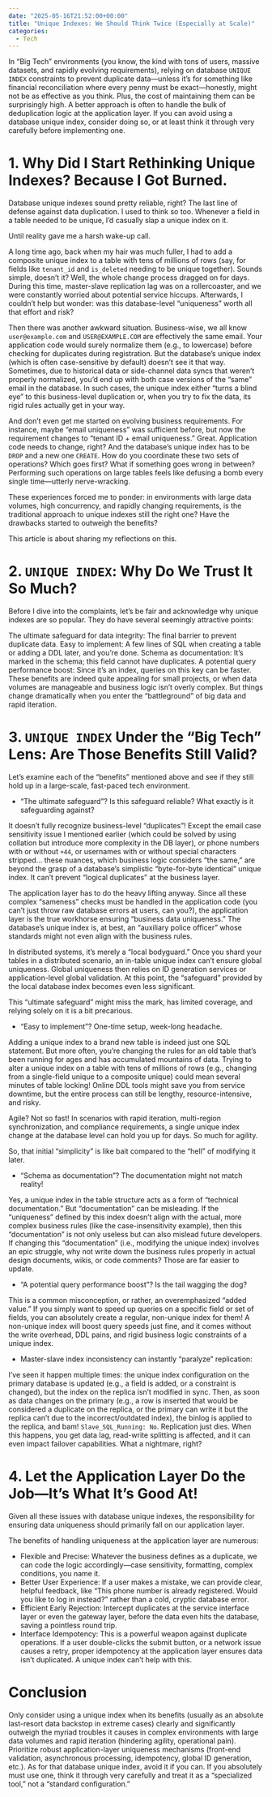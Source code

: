```yaml
---
date: "2025-05-16T21:52:00+00:00"
title: "Unique Indexes: We Should Think Twice (Especially at Scale)"
categories:
  - Tech
---
```


In “Big Tech” environments (you know, the kind with tons of users, massive datasets, and rapidly evolving requirements), relying on database `UNIQUE INDEX` constraints to prevent duplicate data—unless it’s for something like financial reconciliation where every penny must be exact—honestly, might not be as effective as you think. Plus, the cost of maintaining them can be surprisingly high. A better approach is often to handle the bulk of deduplication logic at the application layer. If you can avoid using a database unique index, consider doing so, or at least think it through very carefully before implementing one.

# 1. Why Did I Start Rethinking Unique Indexes? Because I Got Burned.

Database unique indexes sound pretty reliable, right? The last line of defense against data duplication. I used to think so too. Whenever a field in a table needed to be unique, I’d casually slap a unique index on it.

Until reality gave me a harsh wake-up call.

A long time ago, back when my hair was much fuller, I had to add a composite unique index to a table with tens of millions of rows (say, for fields like `tenant_id` and `is_deleted` needing to be unique together). Sounds simple, doesn’t it? Well, the whole change process dragged on for days. During this time, master-slave replication lag was on a rollercoaster, and we were constantly worried about potential service hiccups. Afterwards, I couldn’t help but wonder: was this database-level “uniqueness” worth all that effort and risk?

Then there was another awkward situation. Business-wise, we all know `user@example.com` and `USER@EXAMPLE.COM` are effectively the same email. Your application code would surely normalize them (e.g., to lowercase) before checking for duplicates during registration. But the database’s unique index (which is often case-sensitive by default) doesn’t see it that way. Sometimes, due to historical data or side-channel data syncs that weren’t properly normalized, you’d end up with both case versions of the “same” email in the database. In such cases, the unique index either “turns a blind eye” to this business-level duplication or, when you try to fix the data, its rigid rules actually get in your way.

And don’t even get me started on evolving business requirements. For instance, maybe “email uniqueness” was sufficient before, but now the requirement changes to “tenant ID + email uniqueness.” Great. Application code needs to change, right? And the database’s unique index has to be `DROP` and a new one `CREATE`. How do you coordinate these two sets of operations? Which goes first? What if something goes wrong in between? Performing such operations on large tables feels like defusing a bomb every single time—utterly nerve-wracking.

These experiences forced me to ponder: in environments with large data volumes, high concurrency, and rapidly changing requirements, is the traditional approach to unique indexes still the right one? Have the drawbacks started to outweigh the benefits?

This article is about sharing my reflections on this.

# 2. `UNIQUE INDEX`: Why Do We Trust It So Much?

Before I dive into the complaints, let’s be fair and acknowledge why unique indexes are so popular. They do have several seemingly attractive points:

The ultimate safeguard for data integrity: The final barrier to prevent duplicate data.
Easy to implement: A few lines of SQL when creating a table or adding a DDL later, and you’re done.
Schema as documentation: It’s marked in the schema; this field cannot have duplicates.
A potential query performance boost: Since it’s an index, queries on this key can be faster.
These benefits are indeed quite appealing for small projects, or when data volumes are manageable and business logic isn’t overly complex. But things change dramatically when you enter the “battleground” of big data and rapid iteration.

# 3. `UNIQUE INDEX` Under the “Big Tech” Lens: Are Those Benefits Still Valid?

Let’s examine each of the “benefits” mentioned above and see if they still hold up in a large-scale, fast-paced tech environment.

- “The ultimate safeguard”? Is this safeguard reliable? What exactly is it safeguarding against?

It doesn’t fully recognize business-level “duplicates”! Except the email case sensitivity issue I mentioned earlier (which could be solved by using collation but introduce more complexity in the DB layer), or phone numbers with or without `+44`, or usernames with or without special characters stripped… these nuances, which business logic considers “the same,” are beyond the grasp of a database’s simplistic “byte-for-byte identical” unique index. It can’t prevent “logical duplicates” at the business layer.

The application layer has to do the heavy lifting anyway. Since all these complex “sameness” checks must be handled in the application code (you can’t just throw raw database errors at users, can you?), the application layer is the true workhorse ensuring “business data uniqueness.” The database’s unique index is, at best, an “auxiliary police officer” whose standards might not even align with the business rules.

In distributed systems, it’s merely a “local bodyguard.” Once you shard your tables in a distributed scenario, an in-table unique index can’t ensure global uniqueness. Global uniqueness then relies on ID generation services or application-level global validation. At this point, the “safeguard” provided by the local database index becomes even less significant.

This “ultimate safeguard” might miss the mark, has limited coverage, and relying solely on it is a bit precarious.

- “Easy to implement”? One-time setup, week-long headache.

Adding a unique index to a brand new table is indeed just one SQL statement. But more often, you’re changing the rules for an old table that’s been running for ages and has accumulated mountains of data. Trying to alter a unique index on a table with tens of millions of rows (e.g., changing from a single-field unique to a composite unique) could mean several minutes of table locking! Online DDL tools might save you from service downtime, but the entire process can still be lengthy, resource-intensive, and risky.

Agile? Not so fast! In scenarios with rapid iteration, multi-region synchronization, and compliance requirements, a single unique index change at the database level can hold you up for days. So much for agility.

So, that initial “simplicity” is like bait compared to the “hell” of modifying it later.

- “Schema as documentation”? The documentation might not match reality!

Yes, a unique index in the table structure acts as a form of “technical documentation.” But “documentation” can be misleading. If the “uniqueness” defined by this index doesn’t align with the actual, more complex business rules (like the case-insensitivity example), then this “documentation” is not only useless but can also mislead future developers. If changing this “documentation” (i.e., modifying the unique index) involves an epic struggle, why not write down the business rules properly in actual design documents, wikis, or code comments? Those are far easier to update.

- “A potential query performance boost”? Is the tail wagging the dog?

This is a common misconception, or rather, an overemphasized “added value.” If you simply want to speed up queries on a specific field or set of fields, you can absolutely create a regular, non-unique index for them! A non-unique index will boost query speeds just fine, and it comes without the write overhead, DDL pains, and rigid business logic constraints of a unique index.

- Master-slave index inconsistency can instantly “paralyze” replication:

I’ve seen it happen multiple times: the unique index configuration on the primary database is updated (e.g., a field is added, or a constraint is changed), but the index on the replica isn’t modified in sync. Then, as soon as data changes on the primary (e.g., a row is inserted that would be considered a duplicate on the replica, or the primary can write it but the replica can’t due to the incorrect/outdated index), the binlog is applied to the replica, and bam! `Slave_SQL_Running: No`. Replication just dies. When this happens, you get data lag, read-write splitting is affected, and it can even impact failover capabilities. What a nightmare, right?

# 4. Let the Application Layer Do the Job—It’s What It’s Good At!

Given all these issues with database unique indexes, the responsibility for ensuring data uniqueness should primarily fall on our application layer.

The benefits of handling uniqueness at the application layer are numerous:

- Flexible and Precise: Whatever the business defines as a duplicate, we can code the logic accordingly—case sensitivity, formatting, complex conditions, you name it.
- Better User Experience: If a user makes a mistake, we can provide clear, helpful feedback, like “This phone number is already registered. Would you like to log in instead?” rather than a cold, cryptic database error.
- Efficient Early Rejection: Intercept duplicates at the service interface layer or even the gateway layer, before the data even hits the database, saving a pointless round trip.
- Interface Idempotency: This is a powerful weapon against duplicate operations. If a user double-clicks the submit button, or a network issue causes a retry, proper idempotency at the application layer ensures data isn’t duplicated. A unique index can’t help with this.

# Conclusion

Only consider using a unique index when its benefits (usually as an absolute last-resort data backstop in extreme cases) clearly and significantly outweigh the myriad troubles it causes in complex environments with large data volumes and rapid iteration (hindering agility, operational pain). Prioritize robust application-layer uniqueness mechanisms (front-end validation, asynchronous processing, idempotency, global ID generation, etc.). As for that database unique index, avoid it if you can. If you absolutely must use one, think it through very carefully and treat it as a “specialized tool,” not a “standard configuration.”
